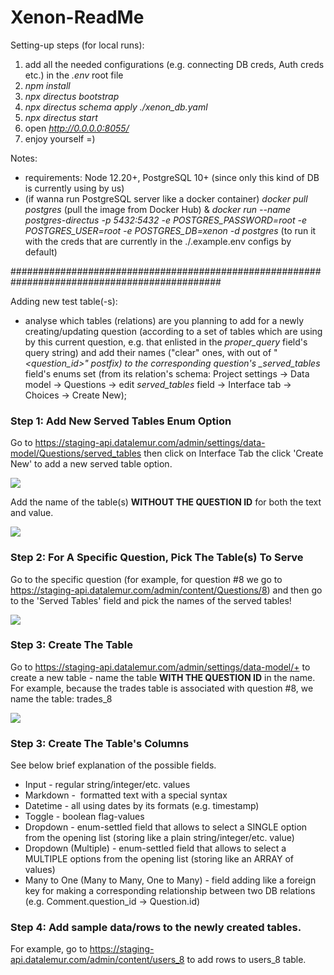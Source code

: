 # Xenon-ReadMe
Setting-up steps (for local runs):

1. add all the needed configurations (e.g. connecting DB creds, Auth creds etc.) in the _.env_ root file
2. _npm install_
3. _npx directus bootstrap_
4. _npx directus schema apply ./xenon_db.yaml_
5. _npx directus start_
6. open *http://0.0.0.0:8055/*
7. enjoy yourself =)

Notes:

- requirements: Node 12.20+, PostgreSQL 10+ (since only this kind of DB is currently using by us)
- (if wanna run PostgreSQL server like a docker container) _docker pull postgres_ (pull the image from Docker Hub) & _docker run --name postgres-directus -p 5432:5432 -e POSTGRES_PASSWORD=root -e POSTGRES_USER=root -e POSTGRES_DB=xenon -d postgres_ (to run it with the creds that are currently in the ./.example.env configs by default)

##############################################################################################

Adding new test table(-s):

- analyse which tables (relations) are you planning to add for a newly creating/updating question (according to a set of tables which are using by this current question, e.g. that enlisted in the _proper_query_ field's query string) and add their names ("clear" ones, with out of "_<question_id>" postfix) to the corresponding question's \_served_tables_ field's enums set (from its relation's schema: Project settings -> Data model -> Questions -> edit _served_tables_ field -> Interface tab -> Choices -> Create New);

### Step 1: Add New Served Tables Enum Option
Go to https://staging-api.datalemur.com/admin/settings/data-model/Questions/served_tables then click on Interface Tab the click 'Create New' to add a new served table option.  

![](https://i.ibb.co/JKRPdS5/Step-1-Served-Tables-New-Enum-Choice.png)

Add the name of the table(s) **WITHOUT THE QUESTION ID** for both the text and value.

![](https://i.ibb.co/dtbFm8j/Step-1-Trades-Enum.png)


### Step 2: For A Specific Question, Pick The Table(s) To Serve
Go to the specific question (for example, for question #8 we go to https://staging-api.datalemur.com/admin/content/Questions/8) and then go to the 'Served Tables' field and pick the names of the served tables! 

![](https://i.ibb.co/GP28xrB/Step-2-Questions-Served-Tables.png)

### Step 3: Create The Table
Go to https://staging-api.datalemur.com/admin/settings/data-model/+ to create a new table - name the table **WITH THE QUESTION ID** in the name.
For example, because the trades table is associated with question #8, we name the table: trades_8

![](https://i.ibb.co/hfmS1V2/Screen-Shot-2022-06-20-at-9-08-07-PM.png)

### Step 3: Create The Table's Columns

See below brief explanation of the possible fields.

- Input - regular string/integer/etc. values
- Markdown -  formatted text with a special syntax
- Datetime - all using dates by its formats (e.g. timestamp)
- Toggle - boolean flag-values
- Dropdown - enum-settled field that allows to select a SINGLE option from the opening list (storing like a plain string/integer/etc. value)
- Dropdown (Multiple) - enum-settled field that allows to select a MULTIPLE options from the opening list (storing like an ARRAY of values)
- Many to One (Many to Many, One to Many) - field adding like a foreign key for making a corresponding relationship between two DB relations (e.g. Comment.question_id -> Question.id)

### Step 4: Add sample data/rows to the newly created tables.

For example, go to https://staging-api.datalemur.com/admin/content/users_8 to add rows to users_8 table. 




